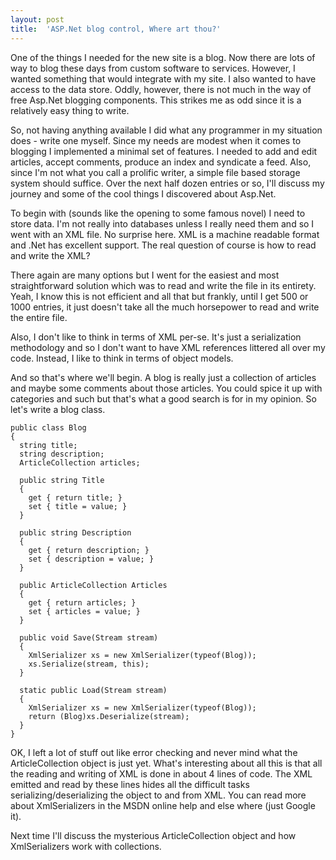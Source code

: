 ```yaml
---
layout: post
title:  'ASP.Net blog control, Where art thou?'
---
```

One of the things I needed for the new site is a blog. Now there are lots of way to blog these days from custom software to services. However, I wanted something that would integrate with my site. I also wanted to have access to the data store. Oddly, however, there is not much in the way of free Asp.Net blogging components. This strikes me as odd since it is a relatively easy thing to write.

So, not having anything available I did what any programmer in my situation does - write one myself. Since my needs are modest when it comes to blogging I implemented a minimal set of features. I needed to add and edit articles, accept comments, produce an index and syndicate a feed. Also, since I'm not what you call a prolific writer, a simple file based storage system should suffice. Over the next half dozen entries or so, I'll discuss my journey and some of the cool things I discovered about Asp.Net.

To begin with (sounds like the opening to some famous novel) I need to store data. I'm not really into databases unless I really need them and so I went with an XML file. No surprise here. XML is a machine readable format and .Net has excellent support. The real question of course is how to read and write the XML?

There again are many options but I went for the easiest and most straightforward solution which was to read and write the file in its entirety. Yeah, I know this is not efficient and all that but frankly, until I get 500 or 1000 entries, it just doesn't take all the much horsepower to read and write the entire file.

Also, I don't like to think in terms of XML per-se. It's just a serialization methodology and so I don't want to have XML references littered all over my code. Instead, I like to think in terms of object models.

And so that's where we'll begin. A blog is really just a collection of articles and maybe some comments about those articles. You could spice it up with categories and such but that's what a good search is for in my opinion. So let's write a blog class.
    
    public class Blog  
    {  
      string title;  
      string description;  
      ArticleCollection articles;
    
      public string Title  
      {  
        get { return title; }  
        set { title = value; }  
      }
    
      public string Description  
      {  
        get { return description; }  
        set { description = value; }  
      }
    
      public ArticleCollection Articles  
      {  
        get { return articles; }  
        set { articles = value; }  
      }
    
      public void Save(Stream stream)  
      {  
        XmlSerializer xs = new XmlSerializer(typeof(Blog));  
        xs.Serialize(stream, this);  
      }
    
      static public Load(Stream stream)  
      {  
        XmlSerializer xs = new XmlSerializer(typeof(Blog));  
        return (Blog)xs.Deserialize(stream);  
      }   
    }

OK, I left a lot of stuff out like error checking and never mind what the ArticleCollection object is just yet. What's interesting about all this is that all the reading and writing of XML is done in about 4 lines of code. The XML emitted and read by these lines hides all the difficult tasks serializing/deserializing the object to and from XML. You can read more about XmlSerializers in the MSDN online help and else where (just Google it). 

Next time I'll discuss the mysterious ArticleCollection object and how XmlSerializers work with collections.
